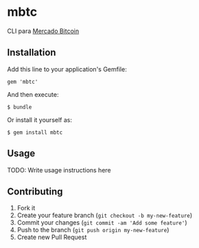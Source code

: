 mbtc
====

CLI para [Mercado Bitcoin](http://www.mercadobitcoin.com.br/)


Installation
------------

Add this line to your application's Gemfile:

    gem 'mbtc'

And then execute:

    $ bundle

Or install it yourself as:

    $ gem install mbtc


Usage
-----

TODO: Write usage instructions here


Contributing
------------

1. Fork it
2. Create your feature branch (`git checkout -b my-new-feature`)
3. Commit your changes (`git commit -am 'Add some feature'`)
4. Push to the branch (`git push origin my-new-feature`)
5. Create new Pull Request
